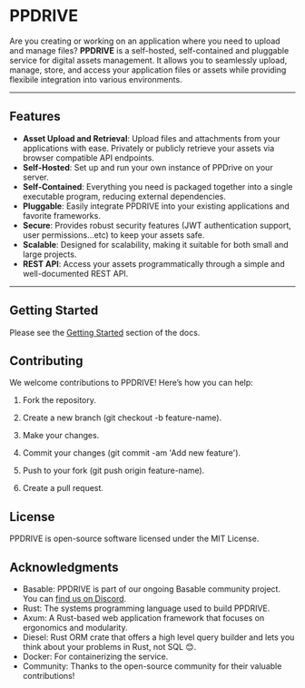 # PPDRIVE

Are you creating or working on an application where you need to upload and manage files? **PPDRIVE** is a self-hosted, self-contained and pluggable service for digital assets management. It allows you to seamlessly upload, manage, store, and access your application files or assets while providing flexibile integration into various environments.

---

## Features
- **Asset Upload and Retrieval**: Upload files and attachments from your applications with ease. Privately or publicly retrieve your assets via browser compatible API endpoints.
- **Self-Hosted**: Set up and run your own instance of PPDrive on your server.
- **Self-Contained**: Everything you need is packaged together into a single executable program, reducing external dependencies.
- **Pluggable**: Easily integrate PPDRIVE into your existing applications and favorite frameworks.
- **Secure**: Provides robust security features (JWT authentication support, user permissions...etc) to keep your assets safe.
- **Scalable**: Designed for scalability, making it suitable for both small and large projects.
- **REST API**: Access your assets programmatically through a simple and well-documented REST API.

---

## Getting Started
Please see the [Getting Started](https://prodbyola.github.io/ppdrive/#/) section of the docs.

## Contributing
We welcome contributions to PPDRIVE! Here’s how you can help:

1. Fork the repository.

2. Create a new branch (git checkout -b feature-name).

3. Make your changes.

4. Commit your changes (git commit -am 'Add new feature').

5. Push to your fork (git push origin feature-name).

6. Create a pull request.

## License
PPDRIVE is open-source software licensed under the MIT License.

## Acknowledgments
- Basable: PPDRIVE is part of our ongoing Basable community project. You can [find us on Discord](https://discord.gg/BeVPFS7wkp).
- Rust: The systems programming language used to build PPDRIVE.
- Axum: A Rust-based web application framework that focuses on ergonomics and modularity.
- Diesel: Rust ORM crate that offers a high level query builder and lets you think about your problems in Rust, not SQL 😊.
- Docker: For containerizing the service.
- Community: Thanks to the open-source community for their valuable contributions!